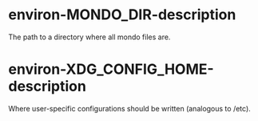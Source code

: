 # environ-MONDO_DIR-description
The path to a directory where all mondo files are.

# environ-XDG_CONFIG_HOME-description
Where user-specific configurations should be written (analogous to /etc).
